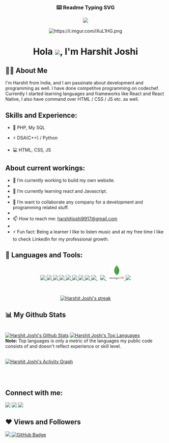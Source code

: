 
<!-- markdownlint-disable MD033 MD041-->
<p align="center">
  <h3 align="center">⌨️ Readme Typing SVG</h3>
</p>

<p align="center">
 <img src="https://readme-typing-svg.herokuapp.com?size=24&width=600&lines=Welcome+To+Uttam's+GitHub+Profile!">
</p>

<p align="center">
  <img width="400" src="https://c.tenor.com/azZCJ2YpsGgAAAAi/programming.gif" alt="https://i.imgur.com/iXuL1HG.png">
</p>

<h1 align="center">Hola <img src="https://raw.githubusercontent.com/MartinHeinz/MartinHeinz/master/wave.gif" width="100px">, I'm Harshit Joshi</h1>

## 🙋‍♂️ About Me

I'm Harshit from India, and I am passinate about development and programming as well. I have done competitve programming on codechef. Currently I started learning languages and frameworks like React and React Native, I also have command over HTML / CSS / JS etc. as well.

##  Skills and Experience:

- 📱 PHP, My SQL

- ⚡ DSA(C++) / Python

- 💻 HTML, CSS, JS

## About current workings:

- 🔭 I’m currently working to build my own website. 
- 
- 🌱 I’m currently learning react and Javascript. 
- 
- 👯 I’m want to collaborate any company for a development and programming related stuff.
-  
- 📫 How to reach me: harshitjoshi9917@gmail.com 
- 
- ⚡ Fun fact: Being a learner I like to listen music and at my free time I like to check LinkedIn for my professional growth. 


## 🚀 Languages and Tools:

<p align="center"> 
    <a href="https://cplusplus.com/" target="_blank"> <img src="https://img.icons8.com/color/48/000000/c-plus-plus-logo.png"/> </a>
    <a href="https://www.java.com" target="_blank"> <img src="https://img.icons8.com/color/48/000000/java-coffee-cup-logo.png"/> </a>
    <a href="https://reactjs.org/" target="_blank"> <img src="https://img.icons8.com/color/48/000000/react-native.png"/> </a>
    <a href="https://developer.mozilla.org/en-US/docs/Web/JavaScript" target="_blank"> <img src="https://img.icons8.com/color/48/000000/javascript.png"/> </a> 
    <a href="https://www.w3.org/html/" target="_blank"> <img src="https://img.icons8.com/color/48/000000/html-5.png"/> </a> 
    <a href="https://www.w3schools.com/css/" target="_blank"> <img src="https://img.icons8.com/color/48/000000/css3.png"/> </a> 
    <a href="https://getbootstrap.com" target="_blank"> <img src="https://img.icons8.com/color/48/000000/bootstrap.png"/> </a> 
    <a href="https://www.python.org" target="_blank"> <img src="https://img.icons8.com/color/48/000000/python.png"/> </a> 
    <a style="padding-right:8px;" href="https://nodejs.org" target="_blank"> <img src="https://img.icons8.com/color/48/000000/nodejs.png"/> </a> 
    <a style="padding-right:8px;" href="https://www.mysql.com/" target="_blank"> <img src="https://img.icons8.com/fluent/50/000000/mysql-logo.png"/> </a>
    <a href="https://www.mongodb.com/" target="_blank"> <img src="https://raw.githubusercontent.com/devicons/devicon/master/icons/mongodb/mongodb-original-wordmark.svg" alt="mongodb" width="48" height="48"/> </a>  
    <a href="https://git-scm.com/" target="_blank"> <img src="https://img.icons8.com/color/48/000000/git.png"/> </a> 
</p>

<!-- [![React Badge](https://img.shields.io/badge/-React-61DBFB?style=for-the-badge&labelColor=black&logo=react&logoColor=61DBFB)](#)  [![Javascript Badge](https://img.shields.io/badge/-Javascript-F0DB4F?style=for-the-badge&labelColor=black&logo=javascript&logoColor=F0DB4F)](#) [![Typescript Badge](https://img.shields.io/badge/-Typescript-007acc?style=for-the-badge&labelColor=black&logo=typescript&logoColor=007acc)](#) [![Nodejs Badge](https://img.shields.io/badge/-Nodejs-3C873A?style=for-the-badge&labelColor=black&logo=node.js&logoColor=3C873A)](#) [![GraphQL Badge](https://img.shields.io/badge/-GraphQl-e535ab?style=for-the-badge&labelColor=black&logo=node.js&logoColor=e535ab)](#) -->
<br/>

<p align="center">
    <a href="https://github.com/iamharshitjoshi/github-readme-streak-stats">
        <img title="🔥 Get streak stats for your profile at git.io/streak-stats" alt="Harshit Joshi's streak" src="https://github-readme-streak-stats.herokuapp.com/?user=iamharshitjoshi&theme=black-ice&hide_border=true&stroke=0000&background=060A0CD0"/>
    </a>
</p>


## 📊 My Github Stats

  <br/>
    <a href="https://github.com/iamharshitjoshi/github-readme-stats"><img alt="Harshit Joshi's Github Stats" src="https://github-readme-stats.vercel.app/api?username=iamharshitjoshi&show_icons=true&count_private=true&theme=react&hide_border=true&bg_color=0D1117" /></a> <a href="https://github.com/iamharshitjoshi/github-readme-stats"><img alt="Harshit Joshi's Top Languages" src="https://github-readme-stats.vercel.app/api/top-langs/?username=iamharshitjoshi&langs_count=8&count_private=true&layout=compact&theme=react&hide_border=true&bg_color=0D1117" /></a>
  
  <br/>
  <b>Note:</b> Top languages is only a metric of the languages my public code consists of and doesn't reflect experience or skill level.


<br/>
<br/>

<a href="https://github.com/iamharshitjoshi/github-readme-activity-graph"><img alt="Harshit Joshi's Activity Graph" src="https://activity-graph.herokuapp.com/graph?username=iamharshitjoshi&bg_color=0D1117&color=5BCDEC&line=5BCDEC&point=FFFFFF&hide_border=true" /></a>

<br/>
<br/>

## Connect with me:
<p align="left">

<a href = "https://www.linkedin.com/in/harshit-joshi-b147841ba/"><img src="https://img.icons8.com/fluent/48/000000/linkedin.png"/></a>
<a href = "https://twitter.com/harshitjoshi"><img src="https://img.icons8.com/fluent/48/000000/twitter.png"/></a>
<a href = "https://www.instagram.com/it_s__harshit/"><img src="https://img.icons8.com/fluent/48/000000/instagram-new.png"/></a>

</p>

## ❤ Views and Followers
<a href="https://github.com/Meghna-DAS/github-profile-views-counter">
    <img src="https://komarev.com/ghpvc/?username=iamharshitjoshi">
</a>
<a href="https://github.com/iamharshitjoshi?tab=followers"><img src="https://img.shields.io/github/followers/iamharshitjoshi?label=Followers&style=social" alt="GitHub Badge"></a>

